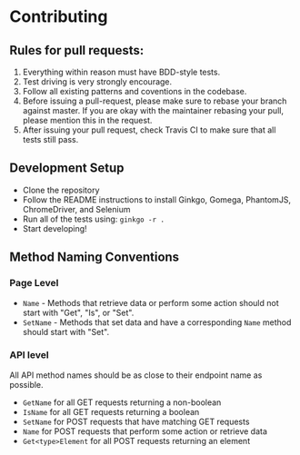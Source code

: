 # Contributing

## Rules for pull requests:

1. Everything within reason must have BDD-style tests.
2. Test driving is very strongly encourage.
2. Follow all existing patterns and coventions in the codebase.
3. Before issuing a pull-request, please make sure to rebase your branch against master.
   If you are okay with the maintainer rebasing your pull, please mention this in the request.
4. After issuing your pull request, check Travis CI to make sure that all tests still pass.

## Development Setup

* Clone the repository
* Follow the README instructions to install Ginkgo, Gomega, PhantomJS, ChromeDriver, and Selenium
* Run all of the tests using: `ginkgo -r .`
* Start developing!

## Method Naming Conventions

### Page Level

* `Name` - Methods that retrieve data or perform some action should not start with "Get", "Is", or "Set".
* `SetName` - Methods that set data and have a corresponding `Name` method should start with "Set".

### API level

All API method names should be as close to their endpoint name as possible.
* `GetName` for all GET requests returning a non-boolean
* `IsName` for all GET requests returning a boolean
* `SetName` for POST requests that have matching GET requests
* `Name` for POST requests that perform some action or retrieve data
* `Get<type>Element` for all POST requests returning an element
